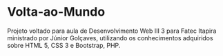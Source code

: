# Volta-ao-Mundo
Projeto voltado para aula de Desenvolvimento Web III 3 para Fatec Itapira ministrado por Júnior Golçaves, utilizando os conhecimentos adquiridos sobre HTML 5, CSS 3 e Bootstrap, PHP.

